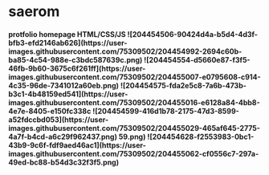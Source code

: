 ﻿# saerom
<h4> protfolio homepage HTML/CSS/JS
![204454506-90424d4a-b5d4-4d3f-bfb3-efd2146ab626](https://user-images.githubusercontent.com/75309502/204454992-2694c60b-ba85-4c54-988e-c3bdc587639c.png)
![204454554-d5660e87-f3f5-46fb-9b60-3675c6f261ff](https://user-images.githubusercontent.com/75309502/204455007-e0795608-c914-4c35-96de-7341012a60eb.png)
![204454575-fda2e5c8-7a6b-473b-b3c1-4b48159ed541](https://user-images.githubusercontent.com/75309502/204455016-e6128a84-4bb8-4e7e-8405-e150fc338c
![204454599-416d1b78-2175-47d3-8599-a52fdccbd053](https://user-images.githubusercontent.com/75309502/204455029-465af645-2775-4a7f-b4cd-a6c29f962437.png)
59.png)
![204454628-f2553983-0bc1-43b9-9c6f-fdf9aed46ac1](https://user-images.githubusercontent.com/75309502/204455062-cf0556c7-297a-49ed-bc88-b54d3c32f3f5.png)

